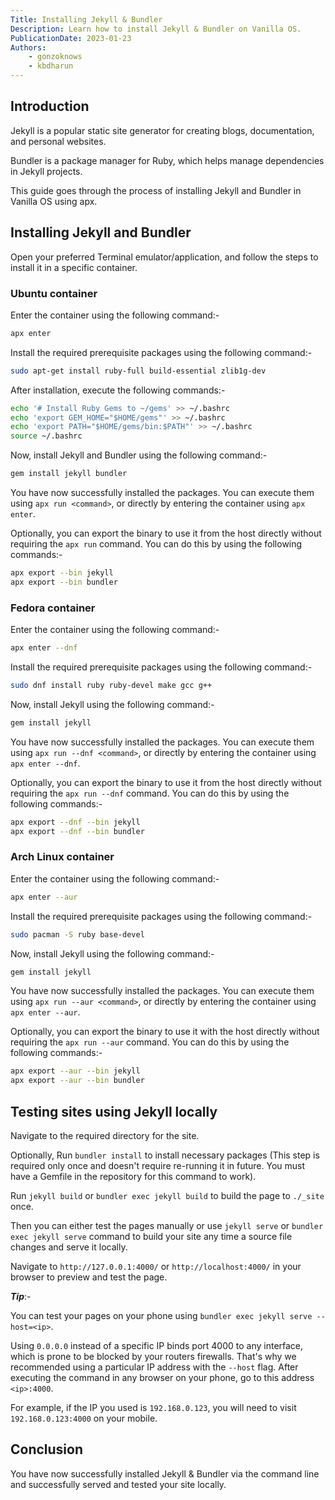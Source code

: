 ```yaml
---
Title: Installing Jekyll & Bundler
Description: Learn how to install Jekyll & Bundler on Vanilla OS.
PublicationDate: 2023-01-23
Authors:
    - gonzoknows
    - kbdharun
---
```


## Introduction

Jekyll is a popular static site generator for creating blogs, documentation, and personal websites.

Bundler is a package manager for Ruby, which helps manage dependencies in Jekyll projects.

This guide goes through the process of installing Jekyll and Bundler in Vanilla OS using apx.

## Installing Jekyll and Bundler

Open your preferred Terminal emulator/application, and follow the steps to install it in a specific container.

### Ubuntu container

Enter the container using the following command:-

```bash
apx enter
```

Install the required prerequisite packages using the following command:-

```bash
sudo apt-get install ruby-full build-essential zlib1g-dev
```

After installation, execute the following commands:-

```bash
echo '# Install Ruby Gems to ~/gems' >> ~/.bashrc
echo 'export GEM_HOME="$HOME/gems"' >> ~/.bashrc
echo 'export PATH="$HOME/gems/bin:$PATH"' >> ~/.bashrc
source ~/.bashrc
```

Now, install Jekyll and Bundler using the following command:-

```bash
gem install jekyll bundler
```

You have now successfully installed the packages. You can execute them using `apx run <command>`, or directly by entering the container using `apx enter`.

Optionally, you can export the binary to use it from the host directly without requiring the `apx run` command. You can do this by using the following commands:-

```bash
apx export --bin jekyll
apx export --bin bundler
```

### Fedora container

Enter the container using the following command:-

```bash
apx enter --dnf
```

Install the required prerequisite packages using the following command:-

```bash
sudo dnf install ruby ruby-devel make gcc g++
```

Now, install Jekyll using the following command:-

```bash
gem install jekyll
```

You have now successfully installed the packages. You can execute them using `apx run --dnf <command>`, or directly by entering the container using `apx enter --dnf`.

Optionally, you can export the binary to use it from the host directly without requiring the `apx run --dnf` command. You can do this by using the following commands:-

```bash
apx export --dnf --bin jekyll
apx export --dnf --bin bundler
```

### Arch Linux container

Enter the container using the following command:-

```bash
apx enter --aur
```

Install the required prerequisite packages using the following command:-

```bash
sudo pacman -S ruby base-devel
```

Now, install Jekyll using the following command:-

```bash
gem install jekyll
```

You have now successfully installed the packages. You can execute them using `apx run --aur <command>`, or directly by entering the container using `apx enter --aur`.

Optionally, you can export the binary to use it with the host directly without requiring the `apx run --aur` command. You can do this by using the following commands:-

```bash
apx export --aur --bin jekyll
apx export --aur --bin bundler
```

## Testing sites using Jekyll locally

Navigate to the required directory for the site.

Optionally, Run `bundler install` to install necessary packages (This step is required only once and doesn't require re-running it in future. You must have a Gemfile in the repository for this command to work).

Run `jekyll build` or `bundler exec jekyll build` to build the page to `./_site` once.

Then you can either test the pages manually or use `jekyll serve` or `bundler exec jekyll serve` command to build your site any time a source file changes and serve it locally.

Navigate to `http://127.0.0.1:4000/` or `http://localhost:4000/` in your browser to preview and test the page.

**_Tip_**:-

You can test your pages on your phone using `bundler exec jekyll serve --host=<ip>`.

Using `0.0.0.0` instead of a specific IP binds port 4000 to any interface, which is prone to be blocked by your routers firewalls. That's why we recommended using a particular IP address with the `--host` flag. After executing the command in any browser on your phone, go to this address `<ip>:4000`.

For example, if the IP you used is `192.168.0.123`, you will need to visit `192.168.0.123:4000` on your mobile.

## Conclusion

You have now successfully installed Jekyll & Bundler via the command line and successfully served and tested your site locally.

